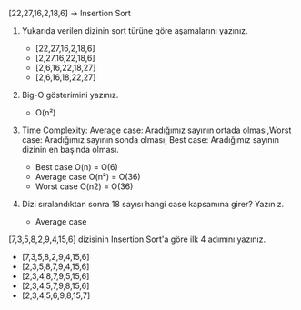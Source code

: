 [22,27,16,2,18,6] -> Insertion Sort

1. Yukarıda verilen dizinin sort türüne göre aşamalarını yazınız.
   - [22,27,16,2,18,6] 
   - [2,27,16,22,18,6]
   - [2,6,16,22,18,27]
   - [2,6,16,18,22,27]

2. Big-O gösterimini yazınız.
    - O(n²)

3. Time Complexity: Average case: Aradığımız sayının ortada olması,Worst case: Aradığımız sayının sonda olması, Best case: Aradığımız sayının dizinin en başında olması.
    - Best case O(n) = O(6)
    - Average case O(n²) = O(36)
    - Worst case O(n2) = O(36)

4. Dizi sıralandıktan sonra 18 sayısı hangi case kapsamına girer? Yazınız.
   - Average case


[7,3,5,8,2,9,4,15,6] dizisinin Insertion Sort'a göre ilk 4 adımını yazınız.
   - [7,3,5,8,2,9,4,15,6]
   - [2,3,5,8,7,9,4,15,6]
   - [2,3,4,8,7,9,5,15,6]
   - [2,3,4,5,7,9,8,15,6]
   - [2,3,4,5,6,9,8,15,7]